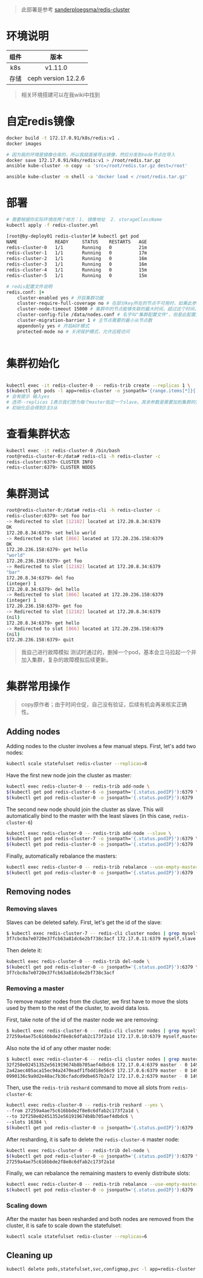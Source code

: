 > 此部署是参考 [sanderploegsma/redis-cluster](https://github.com/sanderploegsma/redis-cluster)
# 环境说明
组件|版本
:---:|:---: 
k8s|v1.11.0
存储|ceph version 12.2.6
> 相关环境搭建可以在我wiki中找到
# 自定redis镜像
```bash
docker build -t 172.17.0.91/k8s/redis:v1 .
docker images

# 因为我的环境是镜像仓库的，所以我就直接导出镜像，然后分发到node节点在导入
docker save 172.17.0.91/k8s/redis:v1 > /root/redis.tar.gz 
ansible kube-cluster -m copy -a 'src=/root/redis.tar.gz dest=/root'

ansible kube-cluster -m shell -a 'docker load < /root/redis.tar.gz'
```

# 部署
```bash
# 需要根据你实际环境改两个地方：1. 镜像地址  2. storageClassName
kubectl apply -f redis-cluster.yml

[root@by-deploy01 redis-cluster]# kubectl get pod
NAME              READY     STATUS    RESTARTS   AGE
redis-cluster-0   1/1       Running   0          21m
redis-cluster-1   1/1       Running   0          17m
redis-cluster-2   1/1       Running   0          16m
redis-cluster-3   1/1       Running   0          16m
redis-cluster-4   1/1       Running   0          15m
redis-cluster-5   1/1       Running   0          15m

# redis配置文件说明
redis.conf: |+
    cluster-enabled yes # 开启集群功能
    cluster-require-full-coverage no # 在部分key所在的节点不可用时，如果此参数设置为"yes"(默认值), 则整个集群停止接受操作；如果此参数设置为”no”，则集群依然为可达节点上的key提供读操作。
    cluster-node-timeout 15000 # 集群中的节点能够失联的最大时间，超过这个时间，该节点就会被认为故障，会进行迁移
    cluster-config-file /data/nodes.conf # 名字叫"集群配置文件"，但是此配置文件不能人工编辑，它是集群节点自动维护的文件，主要用于记录集群中有哪些节点、他们的状态以及一些持久化参数等，方便在重启时恢复这些状态。通常是在收到请求之后这个文件就会被更新。
    cluster-migration-barrier 1 # 主节点需要的最小从节点数
    appendonly yes # 开启AOF模式
    protected-mode no # 关闭保护模式，允许远程访问
    
```

# 集群初始化
```bash

kubectl exec -it redis-cluster-0 -- redis-trib create --replicas 1 \
$(kubectl get pods -l app=redis-cluster -o jsonpath='{range.items[*]}{.status.podIP}:6379 ')
# 会有提示 输入yes
# 选项--replicas 1表示我们想为每个master指定一个slave。其余参数是需要加到集群的实例地址。
# 初始化后会得到3主3从
```
# 查看集群状态
```bash
kubectl exec -it redis-cluster-0 /bin/bash
root@redis-cluster-0:/data# redis-cli -h redis-cluster -c
redis-cluster:6379> CLUSTER INFO
redis-cluster:6379> CLUSTER NODES
```
# 集群测试
```bash
root@redis-cluster-0:/data# redis-cli -h redis-cluster -c
redis-cluster:6379> set foo bar
-> Redirected to slot [12182] located at 172.20.8.34:6379
OK
172.20.8.34:6379> set hello world
-> Redirected to slot [866] located at 172.20.236.158:6379
OK
172.20.236.158:6379> get hello
"world"
172.20.236.158:6379> get foo
-> Redirected to slot [12182] located at 172.20.8.34:6379
"bar"
172.20.8.34:6379> del foo
(integer) 1
172.20.8.34:6379> del hello
-> Redirected to slot [866] located at 172.20.236.158:6379
(integer) 1
172.20.236.158:6379> get foo
-> Redirected to slot [12182] located at 172.20.8.34:6379
(nil)
172.20.8.34:6379> get hello
-> Redirected to slot [866] located at 172.20.236.158:6379
(nil)
172.20.236.158:6379> quit
```
> 我自己进行故障模拟 测试时通过的，删掉一个pod，基本会立马拉起一个并加入集群，复杂的故障模拟后续更新。

# 集群常用操作
> copy原作者；由于时间仓促，自己没有验证，后续有机会再来核实正确性。
## Adding nodes
Adding nodes to the cluster involves a few manual steps. First, let's add two nodes:
``` bash
kubectl scale statefulset redis-cluster --replicas=8
```

Have the first new node join the cluster as master:
``` bash
kubectl exec redis-cluster-0 -- redis-trib add-node \
$(kubectl get pod redis-cluster-6 -o jsonpath='{.status.podIP}'):6379 \
$(kubectl get pod redis-cluster-0 -o jsonpath='{.status.podIP}'):6379
```

The second new node should join the cluster as slave. This will automatically bind to the master with the least slaves (in this case, `redis-cluster-6`)
``` bash
kubectl exec redis-cluster-0 -- redis-trib add-node --slave \
$(kubectl get pod redis-cluster-7 -o jsonpath='{.status.podIP}'):6379 \
$(kubectl get pod redis-cluster-0 -o jsonpath='{.status.podIP}'):6379
```

Finally, automatically rebalance the masters:
``` bash
kubectl exec redis-cluster-0 -- redis-trib rebalance --use-empty-masters \
$(kubectl get pod redis-cluster-0 -o jsonpath='{.status.podIP}'):6379
```

## Removing nodes

### Removing slaves
Slaves can be deleted safely. First, let's get the id of the slave:

``` bash
$ kubectl exec redis-cluster-7 -- redis-cli cluster nodes | grep myself
3f7cbc0a7e0720e37fcb63a81dc6e2bf738c3acf 172.17.0.11:6379 myself,slave 32f250e02451352e561919674b8b705aef4dbdc6 0 0 0 connected
```

Then delete it:
``` bash
kubectl exec redis-cluster-0 -- redis-trib del-node \
$(kubectl get pod redis-cluster-0 -o jsonpath='{.status.podIP}'):6379 \
3f7cbc0a7e0720e37fcb63a81dc6e2bf738c3acf
```

### Removing a master
To remove master nodes from the cluster, we first have to move the slots used by them to the rest of the cluster, to avoid data loss.

First, take note of the id of the master node we are removing:
``` bash
$ kubectl exec redis-cluster-6 -- redis-cli cluster nodes | grep myself
27259a4ae75c616bbde2f8e8c6dfab2c173f2a1d 172.17.0.10:6379 myself,master - 0 0 9 connected 0-1364 5461-6826 10923-12287
```

Also note the id of any other master node:
``` bash
$ kubectl exec redis-cluster-6 -- redis-cli cluster nodes | grep master | grep -v myself
32f250e02451352e561919674b8b705aef4dbdc6 172.17.0.4:6379 master - 0 1495120400893 2 connected 6827-10922
2a42aec405aca15ec94a2470eadf1fbdd18e56c9 172.17.0.6:6379 master - 0 1495120398342 8 connected 12288-16383
0990136c9a9d2e48ac7b36cfadcd9dbe657b2a72 172.17.0.2:6379 master - 0 1495120401395 1 connected 1365-5460
```

Then, use the `redis-trib` `reshard` command to move all slots from `redis-cluster-6`:
``` bash
kubectl exec redis-cluster-0 -- redis-trib reshard --yes \
--from 27259a4ae75c616bbde2f8e8c6dfab2c173f2a1d \
--to 32f250e02451352e561919674b8b705aef4dbdc6 \
--slots 16384 \
$(kubectl get pod redis-cluster-0 -o jsonpath='{.status.podIP}'):6379
```

After resharding, it is safe to delete the `redis-cluster-6` master node:
``` bash
kubectl exec redis-cluster-0 -- redis-trib del-node \
$(kubectl get pod redis-cluster-0 -o jsonpath='{.status.podIP}'):6379 \
27259a4ae75c616bbde2f8e8c6dfab2c173f2a1d
```

Finally, we can rebalance the remaining masters to evenly distribute slots:
``` bash
kubectl exec redis-cluster-0 -- redis-trib rebalance --use-empty-masters \
$(kubectl get pod redis-cluster-0 -o jsonpath='{.status.podIP}'):6379
```

### Scaling down
After the master has been resharded and both nodes are removed from the cluster, it is safe to scale down the statefulset:
``` bash
kubectl scale statefulset redis-cluster --replicas=6
```

## Cleaning up
``` bash
kubectl delete pods,statefulset,svc,configmap,pvc -l app=redis-cluster
```